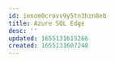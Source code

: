 ```yaml
---
id: ienom0crovv9y5tn3hzn8eb
title: Azure SQL Edge
desc: ''
updated: 1655131615266
created: 1655131607248
---
```


